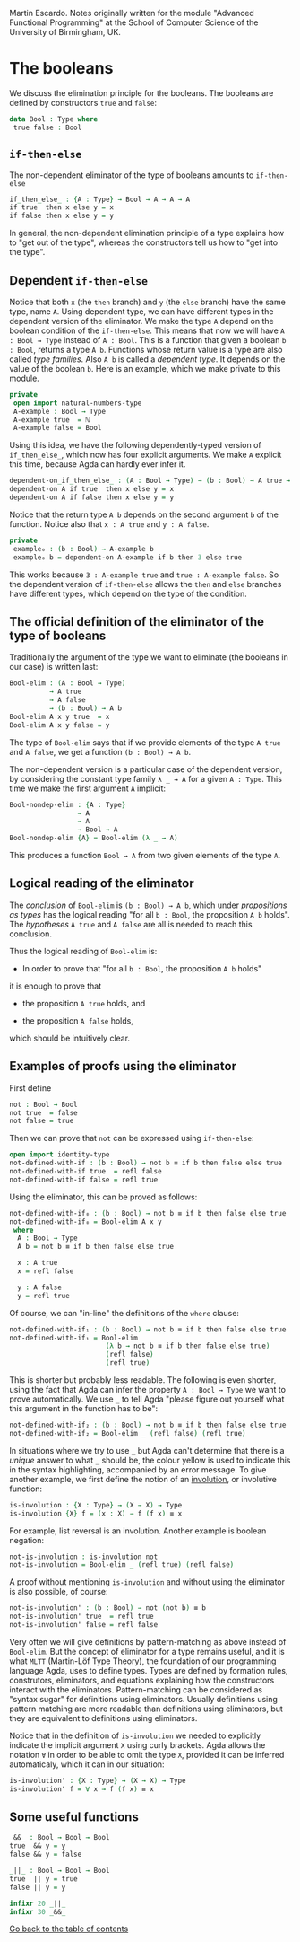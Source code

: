 
Martin Escardo.
Notes originally written for the module "Advanced Functional Programming"
at the School of Computer Science of the University of Birmingham, UK.


<!--
```agda
{-# OPTIONS --without-K --safe #-}

module Bool where

open import general-notation
open import natural-numbers-type
```
-->
# The booleans

We discuss the elimination principle for the booleans. The booleans
are defined by constructors `true` and `false`:
```agda
data Bool : Type where
 true false : Bool
```
## `if-then-else`

The non-dependent eliminator of the type of booleans amounts to `if-then-else`
```agda
if_then_else_ : {A : Type} → Bool → A → A → A
if true  then x else y = x
if false then x else y = y
```
In general, the non-dependent elimination principle of a type explains how to "get out of the type", whereas the constructors tell us how to "get into the type".

## Dependent `if-then-else`

Notice that both `x` (the `then` branch) and `y` (the `else` branch) have the same type, name `A`. Using dependent type, we can have different types in the dependent version of the eliminator. We make the type `A` depend on the boolean condition of the `if-then-else`. This means that now we will have `A : Bool → Type` instead of `A : Bool`. This is a function that given a boolean `b : Bool`, returns a type `A b`. Functions whose return value is a type are also called *type families*. Also `A b` is called a *dependent type*. It depends on the value of the boolean `b`. Here is an example, which we make private to this module.
```agda
private
 open import natural-numbers-type
 A-example : Bool → Type
 A-example true  = ℕ
 A-example false = Bool
```
Using this idea, we have the following dependently-typed version of `if_then_else_`, which now has four explicit arguments. We make `A` explicit this time, because Agda can hardly ever infer it.
```agda
dependent-on_if_then_else_ : (A : Bool → Type) → (b : Bool) → A true → A false → A b
dependent-on A if true  then x else y = x
dependent-on A if false then x else y = y
```
Notice that the return type `A b` depends on the second argument `b` of the function.
Notice also that `x : A true` and `y : A false`.
```agda
private
 example₀ : (b : Bool) → A-example b
 example₀ b = dependent-on A-example if b then 3 else true
```
This works because `3 : A-example true` and `true : A-example false`. So the dependent version of `if-then-else` allows the `then` and `else` branches have different types, which depend on the type of the condition.

## The official definition of the eliminator of the type of booleans

Traditionally the argument of the type we want to eliminate (the booleans in our case) is written last:
```agda
Bool-elim : (A : Bool → Type)
          → A true
          → A false
          → (b : Bool) → A b
Bool-elim A x y true  = x
Bool-elim A x y false = y
```
The type of `Bool-elim` says that if we provide elements of the type `A true` and `A false`, we get a function `(b : Bool) → A b`.

The non-dependent version is a particular case of the dependent version, by considering the constant type family `λ _ → A` for a given `A : Type`. This time we make the first argument `A` implicit:
```agda
Bool-nondep-elim : {A : Type}
                 → A
                 → A
                 → Bool → A
Bool-nondep-elim {A} = Bool-elim (λ _ → A)
```
This produces a function `Bool → A` from two given elements of the type `A`.

## Logical reading of the eliminator

The *conclusion* of `Bool-elim` is `(b : Bool) → A b`, which under *propositions as types* has the logical reading "for all `b : Bool`, the proposition `A b` holds". The *hypotheses* `A true` and `A false` are all is needed to reach this conclusion.

Thus the logical reading of `Bool-elim` is:

 * In order to prove that "for all `b : Bool`, the proposition `A b` holds"

it is enough to prove that

 * the proposition `A true` holds, and

 * the proposition `A false` holds,

which should be intuitively clear.

## Examples of proofs using the eliminator

First define
```agda
not : Bool → Bool
not true  = false
not false = true
```
Then we can prove that `not` can be expressed using `if-then-else`:
```agda
open import identity-type
not-defined-with-if : (b : Bool) → not b ≡ if b then false else true
not-defined-with-if true  = refl false
not-defined-with-if false = refl true
```
Using the eliminator, this can be proved as follows:
```agda
not-defined-with-if₀ : (b : Bool) → not b ≡ if b then false else true
not-defined-with-if₀ = Bool-elim A x y
 where
  A : Bool → Type
  A b = not b ≡ if b then false else true

  x : A true
  x = refl false

  y : A false
  y = refl true
```
Of course, we can "in-line" the definitions of the `where` clause:
```agda
not-defined-with-if₁ : (b : Bool) → not b ≡ if b then false else true
not-defined-with-if₁ = Bool-elim
                        (λ b → not b ≡ if b then false else true)
                        (refl false)
                        (refl true)
```
This is shorter but probably less readable. The following is even shorter, using the fact that Agda can infer the property `A : Bool → Type` we want to prove automatically. We use `_` to tell Agda "please figure out yourself what this argument in the function has to be":
```agda
not-defined-with-if₂ : (b : Bool) → not b ≡ if b then false else true
not-defined-with-if₂ = Bool-elim _ (refl false) (refl true)
```
In situations where we try to use `_` but Agda can't determine that there is a *unique* answer to what `_` should be, the colour yellow is used to indicate this in the syntax highlighting, accompanied by an error message. To give another example, we first define the notion of an [involution](https://en.wikipedia.org/wiki/Involution_(mathematics)), or involutive function:
```agda
is-involution : {X : Type} → (X → X) → Type
is-involution {X} f = (x : X) → f (f x) ≡ x
```
For example, list reversal is an involution. Another example is boolean negation:
```agda
not-is-involution : is-involution not
not-is-involution = Bool-elim _ (refl true) (refl false)
```
A proof without mentioning `is-involution` and without using the eliminator is also possible, of course:
```agda
not-is-involution' : (b : Bool) → not (not b) ≡ b
not-is-involution' true  = refl true
not-is-involution' false = refl false
```
Very often we will give definitions by pattern-matching as above instead of
`Bool-elim`. But the concept of eliminator for a type remains useful, and it is what `MLTT` (Martin-Löf Type Theory), the foundation of our programming language Agda, uses to define types. Types are defined by formation rules, construtors, eliminators, and equations explaining how the constructors interact with the eliminators. Pattern-matching can be considered as "syntax sugar" for definitions using eliminators. Usually definitions using pattern matching are more readable than definitions using eliminators, but they are equivalent to definitions using eliminators.

Notice that in the definition of `is-involution` we needed to explicitly indicate the implicit argument `X` using curly brackets. Agda allows the notation `∀` in order to be able to omit the type `X`, provided it can be inferred automaticaly, which it can in our situation:
```agda
is-involution' : {X : Type} → (X → X) → Type
is-involution' f = ∀ x → f (f x) ≡ x
```

## Some useful functions

```agda
_&&_ : Bool → Bool → Bool
true  && y = y
false && y = false

_||_ : Bool → Bool → Bool
true  || y = true
false || y = y

infixr 20 _||_
infixr 30 _&&_
```

[Go back to the table of contents](https://martinescardo.github.io/HoTTEST-Summer-School/)
